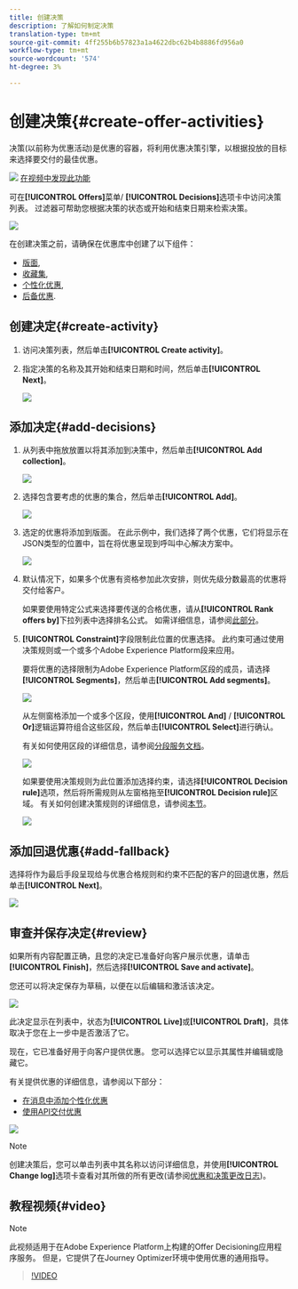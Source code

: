 ```yaml
---
title: 创建决策
description: 了解如何制定决策
translation-type: tm+mt
source-git-commit: 4ff255b6b57823a1a4622dbc62b4b8886fd956a0
workflow-type: tm+mt
source-wordcount: '574'
ht-degree: 3%

---
```


# 创建决策{#create-offer-activities}

决策(以前称为优惠活动)是优惠的容器，将利用优惠决策引擎，以根据投放的目标来选择要交付的最佳优惠。

![](../assets/do-not-localize/how-to-video.png) [在视频中发现此功能](#video)

可在&#x200B;**[!UICONTROL Offers]**&#x200B;菜单/ **[!UICONTROL Decisions]**&#x200B;选项卡中访问决策列表。 过滤器可帮助您根据决策的状态或开始和结束日期来检索决策。

![](../assets/activities-list.png)

在创建决策之前，请确保在优惠库中创建了以下组件：

* [版面](../offer-library/creating-placements.md),
* [收藏集](../offer-library/creating-collections.md),
* [个性化优惠](../offer-library/creating-personalized-offers.md),
* [后备优惠](../offer-library/creating-fallback-offers.md).

## 创建决定{#create-activity}

1. 访问决策列表，然后单击&#x200B;**[!UICONTROL Create activity]**。

1. 指定决策的名称及其开始和结束日期和时间，然后单击&#x200B;**[!UICONTROL Next]**。

   ![](../assets/activities-name.png)

## 添加决定{#add-decisions}

1. 从列表中拖放放置以将其添加到决策中，然后单击&#x200B;**[!UICONTROL Add collection]**。

   ![](../assets/activities-placement.png)

1. 选择包含要考虑的优惠的集合，然后单击&#x200B;**[!UICONTROL Add]**。

   ![](../assets/activities-collection.png)

1. 选定的优惠将添加到版面。 在此示例中，我们选择了两个优惠，它们将显示在JSON类型的位置中，旨在将优惠呈现到呼叫中心解决方案中。

   ![](../assets/offers-added.png)

1. 默认情况下，如果多个优惠有资格参加此次安排，则优先级分数最高的优惠将交付给客户。

   如果要使用特定公式来选择要传送的合格优惠，请从&#x200B;**[!UICONTROL Rank offers by]**&#x200B;下拉列表中选择排名公式。 如需详细信息，请参阅[此部分](../offer-activities/configure-offer-selection.md)。

1. **[!UICONTROL Constraint]**&#x200B;字段限制此位置的优惠选择。 此约束可通过使用决策规则或一个或多个Adobe Experience Platform段来应用。

   要将优惠的选择限制为Adobe Experience Platform区段的成员，请选择&#x200B;**[!UICONTROL Segments]**，然后单击&#x200B;**[!UICONTROL Add segments]**。

   ![](../assets/activity_constraint_segment.png)

   从左侧窗格添加一个或多个区段，使用&#x200B;**[!UICONTROL And]** / **[!UICONTROL Or]**&#x200B;逻辑运算符组合这些区段，然后单击&#x200B;**[!UICONTROL Select]**&#x200B;进行确认。

   有关如何使用区段的详细信息，请参阅[分段服务文档](https://experienceleague.adobe.com/docs/experience-platform/segmentation/home.html)。

   ![](../assets/activity_constraint_segment2.png)

   如果要使用决策规则为此位置添加选择约束，请选择&#x200B;**[!UICONTROL Decision rule]**&#x200B;选项，然后将所需规则从左窗格拖至&#x200B;**[!UICONTROL Decision rule]**&#x200B;区域。 有关如何创建决策规则的详细信息，请参阅[本节](../offer-library/creating-decision-rules.md)。

   ![](../assets/activity_constraint_rule.png)

## 添加回退优惠{#add-fallback}

选择将作为最后手段呈现给与优惠合格规则和约束不匹配的客户的回退优惠，然后单击&#x200B;**[!UICONTROL Next]**。

![](../assets/add-fallback-offer.png)

## 审查并保存决定{#review}

如果所有内容配置正确，且您的决定已准备好向客户展示优惠，请单击&#x200B;**[!UICONTROL Finish]**，然后选择&#x200B;**[!UICONTROL Save and activate]**。

您还可以将决定保存为草稿，以便在以后编辑和激活该决定。

![](../assets/save-activities.png)

此决定显示在列表中，状态为&#x200B;**[!UICONTROL Live]**&#x200B;或&#x200B;**[!UICONTROL Draft]**，具体取决于您在上一步中是否激活了它。

现在，它已准备好用于向客户提供优惠。 您可以选择它以显示其属性并编辑或隐藏它。

有关提供优惠的详细信息，请参阅以下部分：

* [在消息中添加个性化优惠](../../deliver-personalized-offers.md)
* [使用API交付优惠](../api-reference/decisions-api/deliver-offers.md)

![](../assets/activities-created.png)

>[!NOTE]
>
>创建决策后，您可以单击列表中其名称以访问详细信息，并使用&#x200B;**[!UICONTROL Change log]**&#x200B;选项卡查看对其所做的所有更改(请参阅[优惠和决策更改日志](../get-started/user-interface.md#changes-log))。

## 教程视频{#video}

>[!NOTE]
>
>此视频适用于在Adobe Experience Platform上构建的Offer Decisioning应用程序服务。 但是，它提供了在Journey Optimizer环境中使用优惠的通用指导。

>[!VIDEO](https://video.tv.adobe.com/v/329606?quality=12)
